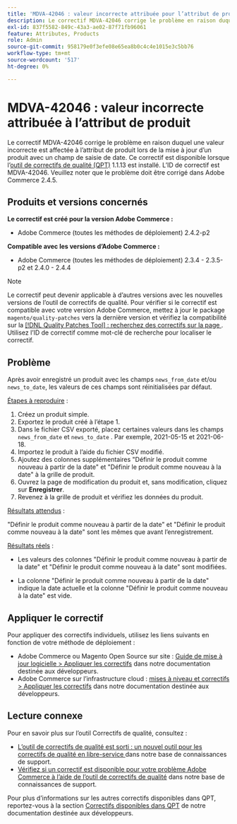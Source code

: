 ```yaml
---
title: 'MDVA-42046 : valeur incorrecte attribuée pour l’attribut de produit'
description: Le correctif MDVA-42046 corrige le problème en raison duquel une valeur incorrecte est affectée à l’attribut de produit lors de la mise à jour d’un produit avec un champ de saisie de date. Ce correctif est disponible lorsque l’[outil de correctifs de qualité (QPT)](/help/announcements/adobe-commerce-announcements/magento-quality-patches-released-new-tool-to-self-serve-quality-patches.md) 1.1.13 est installé. L’ID de correctif est MDVA-42046. Veuillez noter que le problème doit être corrigé dans Adobe Commerce 2.4.5.
exl-id: 837f5582-849c-43a3-ae02-87f71fb96061
feature: Attributes, Products
role: Admin
source-git-commit: 958179e0f3efe08e65ea8b0c4c4e1015e3c5bb76
workflow-type: tm+mt
source-wordcount: '517'
ht-degree: 0%

---
```


# MDVA-42046 : valeur incorrecte attribuée à l’attribut de produit

Le correctif MDVA-42046 corrige le problème en raison duquel une valeur incorrecte est affectée à l’attribut de produit lors de la mise à jour d’un produit avec un champ de saisie de date. Ce correctif est disponible lorsque l’[outil de correctifs de qualité (QPT)](/help/announcements/adobe-commerce-announcements/magento-quality-patches-released-new-tool-to-self-serve-quality-patches.md) 1.1.13 est installé. L’ID de correctif est MDVA-42046. Veuillez noter que le problème doit être corrigé dans Adobe Commerce 2.4.5.

## Produits et versions concernés

**Le correctif est créé pour la version Adobe Commerce :**

* Adobe Commerce (toutes les méthodes de déploiement) 2.4.2-p2

**Compatible avec les versions d’Adobe Commerce :**

* Adobe Commerce (toutes les méthodes de déploiement) 2.3.4 - 2.3.5-p2 et 2.4.0 - 2.4.4

>[!NOTE]
>
>Le correctif peut devenir applicable à d’autres versions avec les nouvelles versions de l’outil de correctifs de qualité. Pour vérifier si le correctif est compatible avec votre version Adobe Commerce, mettez à jour le package `magento/quality-patches` vers la dernière version et vérifiez la compatibilité sur la [[!DNL Quality Patches Tool] : recherchez des correctifs sur la page ](https://devdocs.magento.com/quality-patches/tool.html#patch-grid). Utilisez l’ID de correctif comme mot-clé de recherche pour localiser le correctif.

## Problème

Après avoir enregistré un produit avec les champs `news_from_date` et/ou `news_to_date`, les valeurs de ces champs sont réinitialisées par défaut.

<u>Étapes à reproduire</u> :

1. Créez un produit simple.
1. Exportez le produit créé à l’étape 1.
1. Dans le fichier CSV exporté, placez certaines valeurs dans les champs `news_from_date` et `news_to_date` . Par exemple, 2021-05-15 et 2021-06-18.
1. Importez le produit à l’aide du fichier CSV modifié.
1. Ajoutez des colonnes supplémentaires &quot;Définir le produit comme nouveau à partir de la date&quot; et &quot;Définir le produit comme nouveau à la date&quot; à la grille de produit.
1. Ouvrez la page de modification du produit et, sans modification, cliquez sur **Enregistrer**.
1. Revenez à la grille de produit et vérifiez les données du produit.

<u>Résultats attendus</u> :

&quot;Définir le produit comme nouveau à partir de la date&quot; et &quot;Définir le produit comme nouveau à la date&quot; sont les mêmes que avant l’enregistrement.

<u>Résultats réels</u> :

* Les valeurs des colonnes &quot;Définir le produit comme nouveau à partir de la date&quot; et &quot;Définir le produit comme nouveau à la date&quot; sont modifiées.

* La colonne &quot;Définir le produit comme nouveau à partir de la date&quot; indique la date actuelle et la colonne &quot;Définir le produit comme nouveau à la date&quot; est vide.

## Appliquer le correctif

Pour appliquer des correctifs individuels, utilisez les liens suivants en fonction de votre méthode de déploiement :

* Adobe Commerce ou Magento Open Source sur site : [Guide de mise à jour logicielle > Appliquer les correctifs](https://devdocs.magento.com/guides/v2.4/comp-mgr/patching/mqp.html) dans notre documentation destinée aux développeurs.
* Adobe Commerce sur l’infrastructure cloud : [mises à niveau et correctifs > Appliquer les correctifs](https://devdocs.magento.com/cloud/project/project-patch.html) dans notre documentation destinée aux développeurs.

## Lecture connexe

Pour en savoir plus sur l’outil Correctifs de qualité, consultez :

* [ L’outil de correctifs de qualité est sorti : un nouvel outil pour les correctifs de qualité en libre-service ](/help/announcements/adobe-commerce-announcements/magento-quality-patches-released-new-tool-to-self-serve-quality-patches.md) dans notre base de connaissances de support.
* [Vérifiez si un correctif est disponible pour votre problème Adobe Commerce à l’aide de l’outil de correctifs de qualité](/help/support-tools/patches-available-in-qpt-tool/check-patch-for-magento-issue-with-magento-quality-patches.md) dans notre base de connaissances de support.

Pour plus d’informations sur les autres correctifs disponibles dans QPT, reportez-vous à la section [Correctifs disponibles dans QPT](https://devdocs.magento.com/quality-patches/tool.html#patch-grid) de notre documentation destinée aux développeurs.
